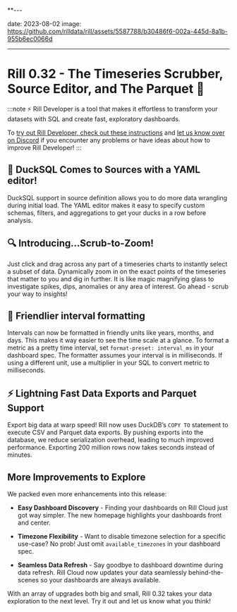 **---

date: 2023-08-02
image: https://github.com/rilldata/rill/assets/5587788/b30486f6-002a-445d-8a1b-955b6ec0066d

---

# Rill 0.32 - The Timeseries Scrubber, Source Editor, and The Parquet 🚀

:::note
⚡ Rill Developer is a tool that makes it effortless to transform your datasets with SQL and create fast, exploratory dashboards.

To [try out Rill Developer, check out these instructions](../../install) and [let us know over on Discord](https://bit.ly/3bbcSl9) if you encounter any problems or have ideas about how to improve Rill Developer!
:::


## 🦆 DuckSQL Comes to Sources with a YAML editor! 

DuckSQL support in source definition allows you to do more data wrangling during initial load.
The YAML editor makes it easy to specify custom schemas, filters, and aggregations to get your ducks in a row before analysis.


## 🔍 Introducing...Scrub-to-Zoom!
Just click and drag across any part of a timeseries charts to instantly select a subset of data.
Dynamically zoom in on the exact points of the timeseries that matter to you and dig in further.
It is like magic magnifying glass to investigate spikes, dips, anomalies or any area of interest. 
Go ahead - scrub your way to insights!

## 📅 Friendlier interval formatting 
Intervals can now be formatted in friendly units like years, months, and days. This makes it way easier to see the time scale at a glance.
To format a metric as a pretty time interval, set `format-preset: interval_ms` in your dashboard spec.
The formatter assumes your interval is in milliseconds. If using a different unit, use a multiplier in your SQL to convert metric to milliseconds.

## ⚡ Lightning Fast Data Exports and Parquet Support 

Export big data at warp speed! Rill now uses DuckDB’s `COPY TO` statement to execute CSV and Parquet data exports.
By pushing exports into the database, we reduce serialization overhead, leading to much improved performance.
Exporting 200 million rows now takes seconds instead of minutes.

## More Improvements to Explore
We packed even more enhancements into this release:

- **Easy Dashboard Discovery** - Finding your dashboards on Rill Cloud just got way simpler. The new homepage highlights your dashboards front and center.

- **Timezone Flexibility** - Want to disable timezone selection for a specific use-case? No prob! Just omit `available_timezones` in your dashboard spec.

- **Seamless Data Refresh** - Say goodbye to dashboard downtime during data refresh. Rill Cloud now updates your data seamlessly behind-the-scenes so your dashboards are always available.



With an array of upgrades both big and small, Rill 0.32 takes your data exploration to the next level. Try it out and let us know what you think!

